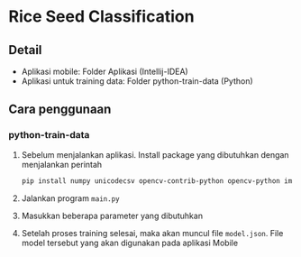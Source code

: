 # Rice Seed Classification

## Detail

- Aplikasi mobile: Folder Aplikasi (Intellij-IDEA)
- Aplikasi untuk training data: Folder python-train-data (Python)

## Cara penggunaan

### python-train-data

1. Sebelum menjalankan aplikasi. Install package yang dibutuhkan dengan menjalankan perintah

    ```bash
    pip install numpy unicodecsv opencv-contrib-python opencv-python imutils scipy Pillow
    ```

2. Jalankan program `main.py`
3. Masukkan beberapa parameter yang dibutuhkan
4. Setelah proses training selesai, maka akan muncul file `model.json`. File model tersebut yang akan digunakan pada aplikasi Mobile
